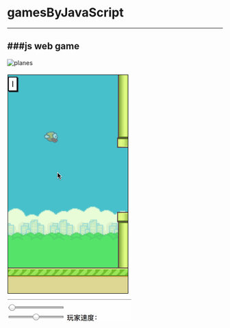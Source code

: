 # gamesByJavaScript
-----------
###js web game  
-----------
![planes](https://github.com/Jasonchang6435/gamesLive/blob/master/plane.gif)  

![flappy bird](https://github.com/Jasonchang6435/gamesByJavaScript/blob/master/bird.gif)

